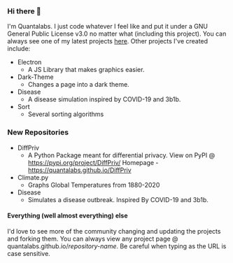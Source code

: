 ### Hi there 👋

I'm Quantalabs. I just code whatever I feel like and put it under a GNU General Public License v3.0 no matter what (including this project). You can always see one of my latest projects [here](https://quantalabs.github.io). Other projects I've created include:

* Electron
  * A JS Library that makes graphics easier.
* Dark-Theme
  * Changes a page into a dark theme.
* Disease
  * A disease simulation inspired by COVID-19 and 3b1b.
* Sort
  * Several sorting algorithms

### New Repositories
* DiffPriv
  * A Python Package meant for differential privacy. View on PyPI @ https://pypi.org/project/DiffPriv/ Homepage - https://quantalabs.github.io/DiffPriv
* Climate.py
  * Graphs Global Temperatures from 1880-2020
* Disease
  * Simulates a disease outbreak. Inspired By COVID-19 and 3b1b.

#### Everything (well almost everything) else

I'd love to see more of the community changing and updating the projects and forking them. You can always view any project page @ quantalabs.github.io/*repository-name*. Be careful when typing as the URL is case sensitive.
